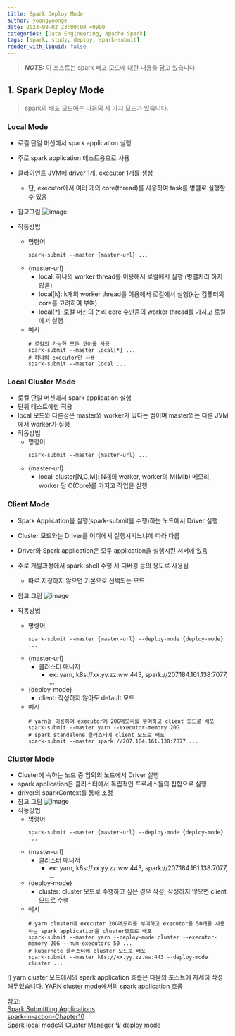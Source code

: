 ```yaml
---
title: Spark Deploy Mode
author: yoongyoonge
date: 2023-09-02 23:00:00 +0900
categories: [Data Engineering, Apache Spark]
tags: [spark, study, deploy, spark-submit]
render_with_liquid: false
---
```


> **_NOTE:_** 이 포스트는 spark 배포 모드에 대한 내용을 담고 있습니다.


## 1. Spark Deploy Mode
> spark의 배포 모드에는 다음의 세 가지 모드가 있습니다.

### Local Mode
- 로컬 단일 머신에서 spark application 실행
- 주로 spark application 테스트용으로 사용
- 클라이언트 JVM에 driver 1개, executor 1개를 생성
    - 단, executor에서 여러 개의 core(thread)를 사용하여 task를 병렬로 실행할 수 있음
- 참고그림 
    ![image](https://github.com/yoongyoonge/yoongyoonge.github.io/assets/20895661/94c0d76d-3212-4304-b4d3-3a7411e3d81b)
    

- 작동방법
    - 명령어
        ```shell  
        spark-submit --master {master-url} ...
        ```
    - {master-url}
        - local: 하나의 worker thread를 이용해서 로컬에서 실행 (병렬처리 하지 않음)
        - local[k]: k개의 worker thread를 이용해서 로컬에서 실행(k는 컴퓨터의 core를 고려하여 부여)
        - local[*]: 로컬 머신의 논리 core 수만큼의 worker thread를 가지고 로컬에서 실행
    - 예시
        ```shell  
        # 로컬의 가능한 모든 코어를 사용
        spark-submit --master local[*] ... 
        # 하나의 executor만 사용
        spark-submit --master local ... 
        ```


### Local Cluster Mode
- 로컬 단일 머신에서 spark application 실행
- 단위 테스트에만 적용
- local 모드와 다른점은 master와 worker가 있다는 점이며 master와는 다른 JVM에서 worker가 실행
- 작동방법
    - 명령어
        ```shell  
        spark-submit --master {master-url} ...
        ```
    - {master-url}
        - local-cluster[N,C,M]: N개의 worker, worker의 M(Mib) 메모리, worker 당 C(Core)를 가지고 작업을 실행

### Client Mode
- Spark Application을 실행(spark-submit을 수행)하는 노드에서 Driver 실행
- Cluster 모드와는 Driver를 어디에서 실행시키느냐에 따라 다름
- Driver와 Spark application은 모두 application을 실행시킨 서버에 있음
- 주로 개발과정에서 spark-shell 수행 시 디버깅 등의 용도로 사용됨
    - 따로 지정하지 않으면 기본으로 선택되는 모드
- 참고 그림
    ![image](https://github.com/yoongyoonge/yoongyoonge.github.io/assets/20895661/6ed6ae84-71dc-4f85-acfb-ce042c6f5be0)

- 작동방법
    - 명령어
        ```shell  
        spark-submit --master {master-url} --deploy-mode {deploy-mode} ...
        ```
    - {master-url}
        - 클러스터 매니저
            - ex: yarn, k8s://xx.yy.zz.ww:443, spark://207.184.161.138:7077, ...
    - {deploy-mode}
        - client: 작성하지 않아도 default 모드
    - 예시
        ```shell  
        # yarn을 이용하여 executor에 20G메모리를 부여하고 client 모드로 배포
        spark-submit --master yarn --executor-memory 20G ... 
        # spark standalone 클러스터에 client 모드로 배포
        spark-submit --master spark://207.184.161.138:7077 ... 
        ```


### Cluster Mode
- Cluster에 속하는 노드 중 임의의 노드에서 Driver 실행
- spark application은 클러스터에서 독립적인 프로세스들의 집합으로 실행
- driver의 sparkContext를 통해 조정
- 참고 그림
![image](https://github.com/yoongyoonge/yoongyoonge.github.io/assets/20895661/d94def77-c8ec-43d2-a7ed-d9b0e3826fc3)
- 작동방법
    - 명령어
        ```shell  
        spark-submit --master {master-url} --deploy-mode {deploy-mode} ...
        ```
    - {master-url}
        - 클러스터 매니저
            - ex: yarn, k8s://xx.yy.zz.ww:443, spark://207.184.161.138:7077, ...
    - {deploy-mode}
        - cluster: cluster 모드로 수행하고 싶은 경우 작성, 작성하지 않으면 client 모드로 수행
    - 예시
        ```shell  
        # yarn cluster에 executor 20G메모리를 부여하고 executor를 50개를 사용하는 spark application을 cluster모드로 배포
        spark-submit --master yarn --deploy-mode cluster --executor-memory 20G --num-executors 50 ... 
        # kubernete 클러스터에 cluster 모드로 배포
        spark-submit --master k8s://xx.yy.zz.ww:443 --deploy-mode cluster ... 
        ```

!) yarn cluster 모드에서의 spark application 흐름은 다음의 포스트에 자세히 작성 해두었습니다.
[YARN cluster mode에서의 spark application 흐름](https://yoongyoonge.github.io/spark-deploy-mode/)


참고: <br>
[Spark Submitting Applications](https://spark.apache.org/docs/latest/submitting-applications.html) <br>
[spark-in-action-Chapter10](https://livebook.manning.com/book/spark-in-action/chapter-10/1) <br>
[Spark local mode와 Cluster Manager 및 deploy mode](https://wooono.tistory.com/140) <br>
